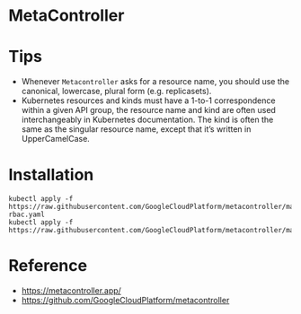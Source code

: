# MetaController


# Tips

* Whenever `Metacontroller` asks for a resource name, you should use the canonical, lowercase, plural form (e.g. replicasets).
* Kubernetes resources and kinds must have a 1-to-1 correspondence within a given API group, the resource name and kind are often used interchangeably in Kubernetes documentation. The kind is often the same as the singular resource name, except that it’s written in UpperCamelCase.


# Installation

```
kubectl apply -f https://raw.githubusercontent.com/GoogleCloudPlatform/metacontroller/master/manifests/metacontroller-rbac.yaml
kubectl apply -f https://raw.githubusercontent.com/GoogleCloudPlatform/metacontroller/master/manifests/metacontroller.yaml
```


# Reference

* https://metacontroller.app/
* https://github.com/GoogleCloudPlatform/metacontroller
